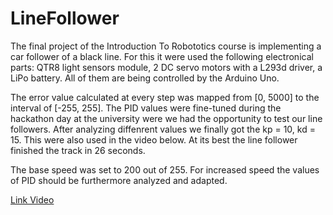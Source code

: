 # LineFollower

The final project of the Introduction To Robototics course is implementing a car follower of a black line. For this it were used the following electronical parts: QTR8 light sensors module,
2 DC servo motors with a L293d driver, a LiPo battery. All of them are being controlled by the Arduino Uno.


The error value calculated at every step was mapped from [0, 5000] to the interval of [-255, 255].
The PID values were fine-tuned during the hackathon day at the university were we had the opportunity to test our line followers. After analyzing diffenrent values we finally
got the kp = 10, kd = 15. This were also used in the video below. At its best the line follower finished the track in 26 seconds.

The base speed was set to 200 out of 255. For increased speed the values of PID should be furthermore analyzed and adapted.


[Link Video](https://www.youtube.com/shorts/gHOhgEdUGJ8)
